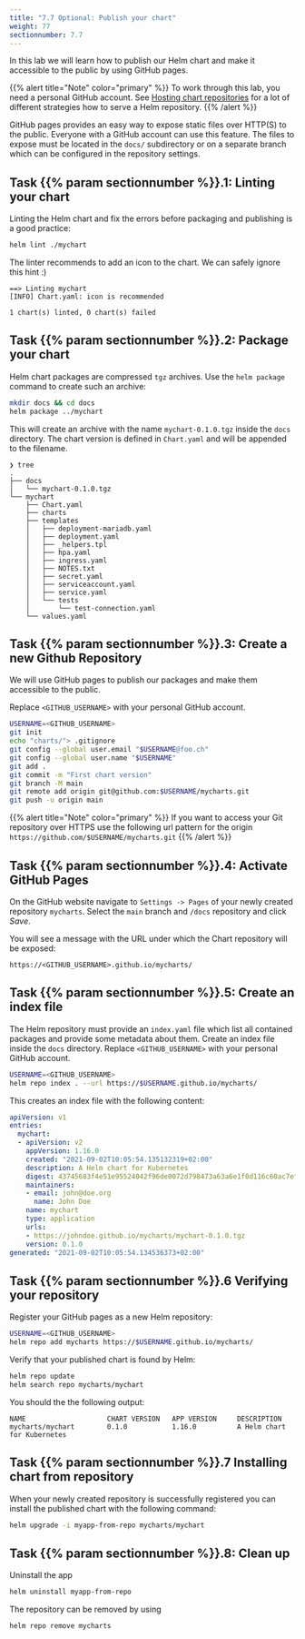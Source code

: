 ```yaml
---
title: "7.7 Optional: Publish your chart"
weight: 77
sectionnumber: 7.7
---
```


In this lab we will learn how to publish our Helm chart and make it accessible to the public by using GitHub pages.

{{% alert title="Note" color="primary" %}}
To work through this lab, you need a personal GitHub account. See [Hosting chart repositories](https://helm.sh/docs/topics/chart_repository#hosting-chart-repositories) for a lot of different strategies how to serve a Helm repository.
{{% /alert %}}

GitHub pages provides an easy way to expose static files over HTTP(S) to the public. Everyone with a GitHub account can use this feature. The files to expose must be located in the `docs/` subdirectory or on a separate branch which can be configured in the repository settings.


## Task {{% param sectionnumber %}}.1: Linting your chart

Linting the Helm chart and fix the errors before packaging and publishing is a good practice:

```bash
helm lint ./mychart
```

The linter recommends to add an icon to the chart. We can safely ignore this hint :)

```
==> Linting mychart
[INFO] Chart.yaml: icon is recommended

1 chart(s) linted, 0 chart(s) failed
```


## Task {{% param sectionnumber %}}.2: Package your chart

Helm chart packages are compressed `tgz` archives. Use the `helm package` command to create such an archive:

```bash
mkdir docs && cd docs
helm package ../mychart
```

This will create an archive with the name `mychart-0.1.0.tgz` inside the `docs` directory. The chart version is defined in `Chart.yaml` and will be appended to the filename.


```
❯ tree
.
├── docs
│   └── mychart-0.1.0.tgz
└── mychart
    ├── Chart.yaml
    ├── charts
    ├── templates
    │   ├── deployment-mariadb.yaml
    │   ├── deployment.yaml
    │   ├── _helpers.tpl
    │   ├── hpa.yaml
    │   ├── ingress.yaml
    │   ├── NOTES.txt
    │   ├── secret.yaml
    │   ├── serviceaccount.yaml
    │   ├── service.yaml
    │   └── tests
    │       └── test-connection.yaml
    └── values.yaml
```


## Task {{% param sectionnumber %}}.3: Create a new Github Repository

We will use GitHub pages to publish our packages and make them accessible to the public.

Replace `<GITHUB_USERNAME>` with your personal GitHub account.

```bash
USERNAME=<GITHUB_USERNAME>
git init
echo "charts/"> .gitignore
git config --global user.email "$USERNAME@foo.ch"
git config --global user.name "$USERNAME"
git add .
git commit -m "First chart version"
git branch -M main
git remote add origin git@github.com:$USERNAME/mycharts.git
git push -u origin main
```

{{% alert title="Note" color="primary" %}}
If you want to access your Git repository over HTTPS use the following url pattern for the origin `https://github.com/$USERNAME/mycharts.git`
{{% /alert %}}


## Task {{% param sectionnumber %}}.4: Activate GitHub Pages

On the GitHub website navigate to `Settings -> Pages` of your newly created repository `mycharts`. Select the `main` branch and `/docs` repository and click _Save_.

You will see a message with the URL under which the Chart repository will be exposed:

`https://<GITHUB_USERNAME>.github.io/mycharts/`


## Task {{% param sectionnumber %}}.5: Create an index file

The Helm repository must provide an `index.yaml` file which list all contained packages and provide some metadata about them. Create an index file inside the `docs` directory. Replace `<GITHUB_USERNAME>` with your personal GitHub account.

```bash
USERNAME=<GITHUB_USERNAME>
helm repo index . --url https://$USERNAME.github.io/mycharts/
```

This creates an index file with the following content:

```yaml
apiVersion: v1
entries:
  mychart:
  - apiVersion: v2
    appVersion: 1.16.0
    created: "2021-09-02T10:05:54.135132319+02:00"
    description: A Helm chart for Kubernetes
    digest: 43745683f4e51e95524042f96de0072d798473a63a6e1f0d116c60ac7ef784f3
    maintainers:
    - email: john@doe.org
      name: John Doe
    name: mychart
    type: application
    urls:
    - https://johndoe.github.io/mycharts/mychart-0.1.0.tgz
    version: 0.1.0
generated: "2021-09-02T10:05:54.134536373+02:00"
```


## Task {{% param sectionnumber %}}.6 Verifying your repository

Register your GitHub pages as a new Helm repository:

```bash
USERNAME=<GITHUB_USERNAME>
helm repo add mycharts https://$USERNAME.github.io/mycharts/
```

Verify that your published chart is found by Helm:


```bash
helm repo update
helm search repo mycharts/mychart
```

You should the the following output:

```
NAME                    CHART VERSION   APP VERSION     DESCRIPTION
mycharts/mychart        0.1.0           1.16.0          A Helm chart for Kubernetes
```


## Task {{% param sectionnumber %}}.7 Installing chart from repository

When your newly created repository is successfully registered you can install the published chart with the following command:

```bash
helm upgrade -i myapp-from-repo mycharts/mychart
```


## Task {{% param sectionnumber %}}.8: Clean up

Uninstall the app

```bash
helm uninstall myapp-from-repo
```

The repository can be removed by using

```bash
helm repo remove mycharts
```
